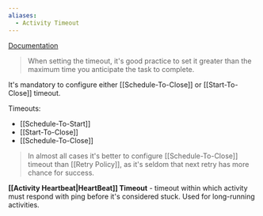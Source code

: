 ```yaml
---
aliases:
  - Activity Timeout
---
```

[Documentation](https://docs.temporal.io/encyclopedia/detecting-activity-failures)

> When setting the timeout, it's good practice to set it greater than the maximum time you anticipate the task to complete.

It's mandatory to configure either [[Schedule-To-Close]] or [[Start-To-Close]] timeout.

Timeouts:
- [[Schedule-To-Start]]
- [[Start-To-Close]] 
- [[Schedule-To-Close]]

> In almost all cases it's better to configure [[Schedule-To-Close]] timeout than [[Retry Policy]], as it's seldom that next retry has more chance for success.

**[[Activity Heartbeat|HeartBeat]] Timeout** - timeout within which activity must respond with ping before it's considered stuck. Used for long-running activities.

